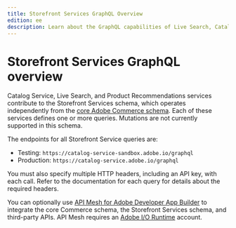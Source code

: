 ```yaml
---
title: Storefront Services GraphQL Overview
edition: ee
description: Learn about the GraphQL capabilities of Live Search, Catalog Service, and Product Recommendations
---
```


# Storefront Services GraphQL overview

Catalog Service, Live Search, and Product Recommendations services contribute to the Storefront Services schema, which operates independently from the [core Adobe Commerce schema](https://developer.adobe.com/commerce/webapi/graphql/). Each of these services defines one or more queries. Mutations are not currently supported in this schema.

The endpoints for all Storefront Service queries are:

- Testing: `https://catalog-service-sandbox.adobe.io/graphql`
- Production: `https://catalog-service.adobe.io/graphql`

You must also specify multiple HTTP headers, including an API key, with each call. Refer to the documentation for each query for details about the required headers.

You can optionally use [API Mesh for Adobe Developer App Builder](https://developer.adobe.com/graphql-mesh-gateway/gateway/) to integrate the core Commerce schema, the Storefront Services schema, and third-party APIs. API Mesh requires an [Adobe I/O Runtime](https://developer.adobe.com/runtime/docs/guides/) account.
